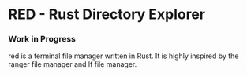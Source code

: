 # RED - Rust Directory Explorer

### Work in Progress

red is a terminal file manager written in Rust. It is highly inspired by the ranger file manager and lf file manager.

